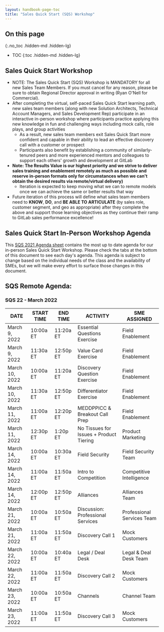 ```yaml
---
layout: handbook-page-toc
title: "Sales Quick Start (SQS) Workshop"
---
```


## On this page
{:.no_toc .hidden-md .hidden-lg}

- TOC
{:toc .hidden-md .hidden-lg}

## Sales Quick Start Workshop
*  NOTE: The Sales Quick Start (SQS) Workshop is MANDATORY for all new Sales Team Members. If you must cancel for any reason, please be sure to obtain Regional Director approval in writing (Ryan O'Nell for Commercial).
*  After completing the virtual, self-paced Sales Quick Start learning path, new sales team members (along with new Solution Architects, Technical Account Managers, and Sales Development Rep) participate in an interactive in-person workshop where participants practice applying this new knowledge in fun and challenging ways including mock calls, role plays, and group activities
   - As a result, new sales team members exit Sales Quick Start more confident and capable in their ability to lead an effective discovery call with a customer or prospect
   - Participants also benefit by establishing a community of similarly-tenured peers and more experienced mentors and colleagues to support each others' growth and development at GitLab
*  **Note: The Results Value is our highest priority and we strive to deliver sales training and enablement remotely as much as possible and reserve in-person formats only for circumstances when we can't obtain the desired results via remote/virtual delivery)**
   - Iteration is expected to keep moving what we can to remote models once we can achieve the same or better results that way
*  Future iteration of this process will define what sales team members need to **KNOW**, **DO**, and **BE ABLE TO ARTICULATE** (by sales role, customer segment, and geo as appropriate) after they complete the above and support those learning objectives as they continue their ramp to GitLab sales performance excellence!

## Sales Quick Start In-Person Workshop Agenda

This [SQS 2021 Agenda sheet](https://docs.google.com/spreadsheets/d/1f1O2VC_6Fjdhrpyi9vB81kvdJ4H-66F8ghv-h_-_bGw/edit?usp=sharing) contains the most up to date agenda for our in-person Sales Quick Start Workshop. Please check the tabs at the bottom of this document to see each day's agenda. This agenda is subject to change based on the individual needs of the class and the availability of SMEs, but we will make every effort to surface those changes in this document.


## SQS Remote Agenda:


### SQS 22 - March 2022

| DATE | START TIME | END TIME | ACTIVITY | SME ASSIGNED |
| ------ | ------ | ------ | ------ | ------ |
|March 9, 2022 | 10:00a ET | 11:20a ET | Essential Questions Exercise | Field Enablement  |
|March 9, 2022 | 11:30a ET | 12:50p ET | Value Card Exercise | Field Enablement |
|March 10, 2022 | 10:00a ET | 11:20a ET | Discovery Question Exercise | Field Enablement  |
|March 10, 2022 | 11:30a ET | 12:50p ET | Differentiator Exercise | Field Enablement  |
|March 11, 2022 | 11:00a ET | 12:20p ET | MEDDPPICC & Breakout Call Prep | Field Enablement  |
|March 11, 2022  | 12:30p ET | 1:20p ET | No Tissues for Issues + Product Tiering | Product Marketing  |
|March 14, 2022 | 10:00a ET | 10:30a ET | Field Security |  Field Security Team   |
|March 14, 2022 | 11:00a ET | 11:50a ET | Intro to Competition | Competitive Intelligence  |
|March 14, 2022 | 12:00p ET | 12:50p ET | Alliances | Alliances Team  |
|March 21, 2022 | 10:00a ET | 10:50a ET | Discussion: Professional Services | Professional Services Team    |
|March 21, 2022 | 11:00a ET | 11:50a ET | Discovery Call 1 | Mock Customers  |
|March 22, 2022 | 10:00a ET | 10:40a ET | Legal / Deal Desk | Legal & Deal Desk Team |
|March 22, 2022 | 11:00a ET | 11:50a ET | Discovery Call 2 | Mock Customers |
|March 23, 2022 | 10:00a ET | 10:50a ET | Channels |  Channel Team   |
|March 23, 2022 | 11:00a ET | 11:50a ET | Discovery Call 3 | Mock Customers |




